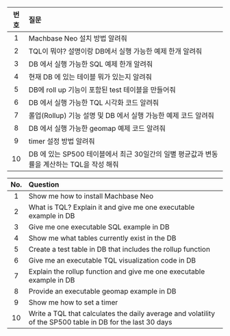 | 번호 | 질문 |
|:---:|:-----------------------------------------------|
| 1 | Machbase Neo 설치 방법 알려줘 |
| 2 | TQL이 뭐야? 설명이랑 DB에서 실행 가능한 예제 한개 알려줘 |
| 3 | DB 에서 실행 가능한 SQL 예제 한개 알려줘 |
| 4 | 현재 DB 에 있는 테이블 뭐가 있는지 알려줘 |
| 5 | DB에 roll up 기능이 포함된 test 테이블을 만들어줘 |
| 6 | DB 에서 실행 가능한 TQL 시각화 코드 알려줘 |
| 7 | 롤업(Rollup) 기능 설명 및 DB 에서 실행 가능한 예제 코드 알려줘 |
| 8 | DB 에서 실행 가능한 geomap 예제 코드 알려줘 |
| 9 | timer 설정 방법 알려줘 |
| 10 | DB 에 있는 SP500 테이블에서 최근 30일간의 일별 평균값과 변동률을 계산하는 TQL을 작성 해줘 |

| No. | Question |
|:---:|:---------------------------------------------------------------|
| 1 | Show me how to install Machbase Neo |
| 2 | What is TQL? Explain it and give me one executable example in DB |
| 3 | Give me one executable SQL example in DB |
| 4 | Show me what tables currently exist in the DB |
| 5 | Create a test table in DB that includes the rollup function |
| 6 | Give me an executable TQL visualization code in DB |
| 7 | Explain the rollup function and give me one executable example in DB |
| 8 | Provide an executable geomap example in DB |
| 9 | Show me how to set a timer |
| 10 | Write a TQL that calculates the daily average and volatility of the SP500 table in DB for the last 30 days |

